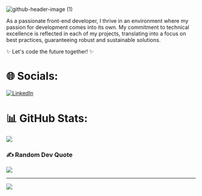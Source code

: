 ![github-header-image (1)](https://github.com/user-attachments/assets/70daadaf-cef6-4fc9-b7b6-dee086240779)

As a passionate front-end developer, I thrive in an environment where my passion for development comes into its own. My commitment to technical excellence is reflected in each of my projects, translating into a focus on best practices, guaranteeing robust and sustainable solutions.

✨ Let's code the future together! ✨


# 🌐 Socials:
<a href="https://www.linkedin.com/in/j%C3%A9r%C3%A9my-thonon-747556230/">![LinkedIn](https://img.shields.io/badge/LinkedIn-%230077B5.svg?logo=linkedin&logoColor=white)</a>

# 📊 GitHub Stats:
![](https://github-readme-streak-stats.herokuapp.com/?user=JeremyThonon&theme=tokyonight&hide_border=false)<br/>
[](https://github-readme-stats.vercel.app/api/top-langs/?username=JeremyThonon&theme=tokyonight&hide_border=false&include_all_commits=true&count_private=true&layout=compact)

### ✍️ Random Dev Quote
![](https://quotes-github-readme.vercel.app/api?type=horizontal&theme=tokyonight)

---
[![](https://visitcount.itsvg.in/api?id=JeremyThonon&icon=1&color=6)](https://visitcount.itsvg.in)

<!-- Proudly created with GPRM ( https://gprm.itsvg.in ) -->

